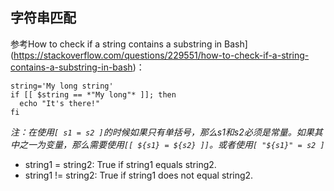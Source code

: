 ## 字符串匹配

参考How to check if a string contains a substring in Bash](https://stackoverflow.com/questions/229551/how-to-check-if-a-string-contains-a-substring-in-bash)：

```
string='My long string'
if [[ $string == *"My long"* ]]; then
  echo "It's there!"
fi
```

*注：在使用`[ s1 = s2 ]`的时候如果只有单括号，那么s1和s2必须是常量。如果其中之一为变量，那么需要使用`[[ ${s1} = ${s2} ]]`。或者使用`[ "${s1}" = s2 ]`*

- string1 = string2: True if string1 equals string2.
- string1 != string2: True if string1 does not equal string2.